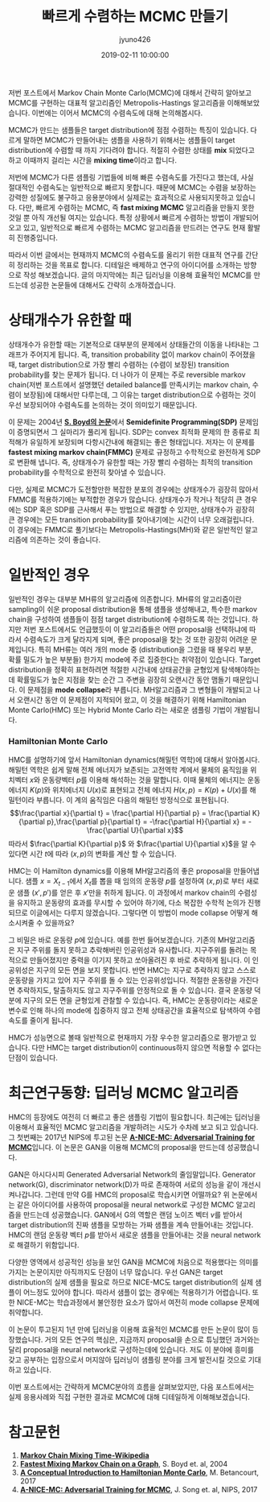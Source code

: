 ﻿---
layout: post
title: 빠르게 수렴하는 MCMC 만들기
date: 2019-02-11 10:00:00
author: jyuno426
tags: MCMC sampling machine-learning deep-learning optimization
style: mcmc
---

저번 포스트에서 Markov Chain Monte Carlo(MCMC)에 대해서 간략히 알아보고 MCMC를 구현하는 대표적 알고리즘인 Metropolis-Hastings 알고리즘을 이해해보았습니다. 이번에는 이어서 MCMC의 수렴속도에 대해 논의해봅시다.

MCMC가 만드는 샘플들은 target distribution에 점점 수렴하는 특징이 있습니다. 다르게 말하면 MCMC가 만들어내는 샘플을 사용하기 위해서는 샘플들이 target distribution에 수렴할 때 까지 기다려야 합니다. 적절히 수렴한 상태를 **mix** 되었다고 하고 이때까지 걸리는 시간을 **mixing time**이라고 합니다.

저번에 MCMC가 다른 샘플링 기법들에 비해 빠른 수렴속도를 가진다고 했는데, 사실 절대적인 수렴속도는 일반적으로 빠르지 못합니다. 때문에 MCMC는 수렴을 보장하는 강력한 성질에도 불구하고 응용분야에서 실제로는 효과적으로 사용되지못하고 있습니다. 다만, 빠르게 수렴하는 MCMC, 즉 **fast mixing MCMC** 알고리즘을 만들지 못한 것일 뿐 아직 개선될 여지는 있습니다. 특정 상황에서 빠르게 수렴하는 방법이 개발되어오고 있고, 일반적으로 빠르게 수렴하는 MCMC 알고리즘을 만드려는 연구도 현재 활발히 진행중입니다.

따라서 이번 글에서는 현재까지 MCMC의 수렴속도를 올리기 위한 대표적 연구를 간단히 정리하는 것을 목표로 합니다. 디테일은 배제하고 연구의 아이디어를 소개하는 방향으로 작성 해보겠습니다. 글의 마지막에는 최근 딥러닝을 이용해 효율적인 MCMC를 만드는데 성공한 논문들에 대해서도 간략히 소개하겠습니다.

# 상태개수가 유한할 때
상태개수가 유한할 때는 기본적으로 대부분의 문제에서 상태들간의 이동을 나타내는 그래프가 주어지게 됩니다. 즉, transition probability 없이 markov chain이 주어졌을 때, target distribution으로 가장 빨리 수렴하는 (수렴이 보장된) transition probability를 찾는 문제가 됩니다. 더 나아가 이 문제는 주로 reversible markov chain(저번 포스트에서 설명했던 detailed balance를 만족시키는 markov chain, 수렴이 보장됨)에 대해서만 다루는데, 그 이유는 target distribution으로 수렴하는 것이 우선 보장되어야 수렴속도를 논의하는 것이 의미있기 때문입니다.

이 문제는 2004년 [**S. Boyd의 논문**](https://web.stanford.edu/~boyd/papers/pdf/fmmc.pdf)에서 **Semidefinite Programming(SDP)** 문제임이 증명되면서 그 실마리가 풀리게 됩니다. SDP는 convex 최적화 문제의 한 종류로 최적해가 유일하게 보장되며 다항시간내에 해결되는 좋은 형태입니다. 저자는 이 문제를 **fastest mixing markov chain(FMMC)** 문제로 규정하고 수학적으로 완전하게 SDP로 변환해 냅니다. 즉, 상태개수가 유한할 때는 가장 빨리 수렴하는 최적의 transition probability를 수학적으로 완전히 찾아낼 수 있습니다.

다만, 실제로 MCMC가 도전할만한 복잡한 분포의 경우에는 상태개수가 굉장히 많아서 FMMC를 적용하기에는 부적합한 경우가 많습니다. 상태개수가 작거나 적당히 큰 경우에는 SDP 혹은 SDP를 근사해서 푸는 방법으로 해결할 수 있지만, 상태개수가 굉장히 큰 경우에는 모든 transition probability를 찾아내기에는 시간이 너무 오래걸립니다. 이 경우에는 FMMC로 풀기보다는 Metropolis-Hastings(MH)와 같은 일반적인 알고리즘에 의존하는 것이 좋습니다.

# 일반적인 경우
일반적인 경우는 대부분 MH류의 알고리즘에 의존합니다. MH류의 알고리즘이란 sampling이 쉬운 proposal distribution을 통해 샘플을 생성해내고, 특수한 markov chain을 구성하여 샘플들이 점점 target distribution에 수렴하도록 하는 것입니다. 하지만 저번 포스트에서도 언급했듯이 이 알고리즘들은 어떤 proposal을 선택하냐에 따라서 수렴속도가 크게 달라지게 되며, 좋은 proposal을 찾는 것 또한 굉장히 어려운 문제입니다. 특히 MH류는 여러 개의 mode 중 (distribution을 그렸을 때 봉우리 부분, 확률 밀도가 높은 부분들) 한가지 mode에 주로 집중한다는 취약점이 있습니다. Target distribution을 정확히 표현하려면 적절한 시간내에 상태공간을 균형있게 탐색해야하는데 확률밀도가 높은 지점을 찾는 순간 그 주변을 굉장히 오랜시간 동안 맴돌기 때문입니다. 이 문제점을 **mode collapse**라 부릅니다. MH알고리즘과 그 변형들이 개발되고 나서 오랜시간 동안 이 문제점이 지적되어 왔고, 이 것을 해결하기 위해 Hamiltonian Monte Carlo(HMC) 또는 Hybrid Monte Carlo 라는 새로운 샘플링 기법이 개발됩니다.

### Hamiltonian Monte Carlo
HMC를 설명하기에 앞서 Hamiltonian dynamics(해밀턴 역학)에 대해서 알아봅시다. 해밀턴 역학은 쉽게 말해 전체 에너지가 보존되는 고전역학 계에서 물체의 움직임을 위치벡터 $x$와 운동량벡터 $p$를 이용해 해석하는 것을 말합니다. 이때 물체의 에너지는 운동에너지 $K(p)$와 위치에너지 $U(x)$로 표현되고 전체 에너지 $H(x, p)=K(p) + U(x)$를 해밀턴이라 부릅니다. 이 계의 움직임은 다음의 해밀턴 방정식으로 표현됩니다. $$\frac{\partial x}{\partial t} = \frac{\partial H}{\partial p} = \frac{\partial K}{\partial p},\frac{\partial p}{\partial t} = -\frac{\partial H}{\partial x} = -\frac{\partial U}{\partial x}$$ 따라서 $\frac{\partial K}{\partial p}$ 와 $\frac{\partial U}{\partial x}$을 알 수 있다면 시간 $t$에 따라 $(x, p)$의 변화를 계산 할 수 있습니다.

HMC는 이 Hamilton dynamics를 이용해 MH알고리즘의 좋은 proposal을 만들어냅니다. 샘플 $x=X_{t-1}$에서 $X_t$를 뽑을 때 임의의 운동량 $p$를 설정하여 $(x,p)$로 부터 새로운 샘플 $(x', p')$를 얻은 후 $x'$만을 취하게 됩니다. 이 과정에서 markov chain의 수렴성을 유지하고 운동량의 효과를 무시할 수 있어야 하기에, 다소 복잡한 수학적 논의가 진행되므로 이글에서는 다루지 않겠습니다. 그렇다면 이 방법이 mode collapse 어떻게 해소시켜줄 수 있을까요?

그 비밀은 바로 운동량 $p$에 있습니다. 예를 한번 들어보겠습니다. 기존의 MH알고리즘은 지구 주위를 돌지 못하고 추락해버린 인공위성과 유사합니다. 지구주위를 돌려는 목적으로 만들어졌지만 중력을 이기지 못하고 쏘아올려진 후 바로 추락하게 됩니다. 이 인공위성은 지구의 모든 면을 보지 못합니다.  반면 HMC는 지구로 추락하지 않고 스스로 운동량을 가지고 있어 지구 주위를 돌 수 있는 인공위성입니다. 적절한 운동량을 가진다면 추락하지도, 탈출하지도 않고 지구주위를 안정적으로 돌 수 있습니다. 결국 운동량 덕분에 지구의 모든 면을 균형있게 관찰할 수 있습니다. 즉, HMC는 운동량이라는 새로운 변수로 인해 하나의 mode에 집중하지 않고 전체 상태공간을 효율적으로 탐색하여 수렴속도를 줄이게 됩니다.

HMC가 성능면으로 볼때 일반적으로 현재까지 가장 우수한 알고리즘으로 평가받고 있습니다. 다만 HMC는 target distribution이 continuous하지 않으면 적용할 수 없다는 단점이 있습니다.


# 최근연구동향: 딥러닝 MCMC 알고리즘
HMC의 등장에도 여전히 더 빠르고 좋은 샘플링 기법이 필요합니다. 최근에는 딥러닝을 이용해서 효율적인 MCMC 알고리즘을 개발하려는 시도가 수차례 보고 되고 있습니다. 그 첫번째는 2017년 NIPS에 투고된 논문 [**A-NICE-MC: Adversarial Training for MCMC**](https://arxiv.org/abs/1706.07561)입니다. 이 논문은 GAN을 이용해 MCMC의 proposal을 만드는데 성공했습니다.

GAN은 아시다시피 Generated Adversarial Network의 줄임말입니다. Generator network(G), discriminator network(D)가 따로 존재하여 서로의 성능을 같이 개선시켜나갑니다. 그런데 만약 G를 HMC의 proposal로 학습시키면 어떨까요? 위 논문에서는 같은 아이디어를 사용하여 proposal을 neural network로 구성한 MCMC 알고리즘을 만드는데 성공했습니다. GAN에서 G의 역할은 랜덤 노이즈 벡터 $v$를 받아서 target distribution의 진짜 샘플을 모방하는 가짜 샘플을 계속 만들어내는 것입니다. HMC의 랜덤 운동량 벡터 $p$를 받아서 새로운 샘플을 만들어내는 것을 neural network로 해결하기 위함입니다.

다양한 영역에서 성공적인 성능을 보인 GAN을 MCMC에 처음으로 적용했다는 의미를 가지는 논문이지만 아직까지도 단점이 너무 많습니다. 우선 GAN은 target distribution의 실제 샘플을 필요로 하므로 NICE-MC도 target distribution의 실제 샘플이 어느정도 있어야 합니다. 따라서 샘플이 없는 경우에는 적용하기가 어렵습니다. 또한 NICE-MC는 학습과정에서 불안정한 요소가 많아서 여전히 mode collapse 문제에 취약합니다.

이 논문이 투고된지 1년 만에 딥러닝을 이용해 효율적인 MCMC를 만든 논문이 많이 등장했습니다. 거의 모든 연구의 핵심은, 지금까지 proposal을 손으로 튜닝했던 과거와는 달리 proposal을 neural network로 구성하는데에 있습니다. 저도 이 분야에 흥미를 갖고 공부하는 입장으로서 머지않아 딥러닝이 샘플링 분야를 크게 발전시킬 것으로 기대하고 있습니다.

이번 포스트에서는 간략하게 MCMC분야의 흐름을 살펴보았지만, 다음 포스트에서는 실제 응용사례와 직접 구현한 결과로 MCMC에 대해 디테일하게 이해해보겠습니다. 

# 참고문헌
1. [**Markov Chain Mixing Time-Wikipedia**](https://en.wikipedia.org/wiki/Markov_chain_mixing_time)
2. [**Fastest Mixing Markov Chain on a Graph**](https://web.stanford.edu/~boyd/papers/pdf/fmmc.pdf), S. Boyd et. al, 2004
3. [**A Conceptual Introduction to Hamiltonian Monte Carlo**](https://arxiv.org/pdf/1701.02434.pdf), M. Betancourt, 2017
4. [**A-NICE-MC: Adversarial Training for MCMC**](https://arxiv.org/abs/1706.07561), J. Song et. al, NIPS, 2017
